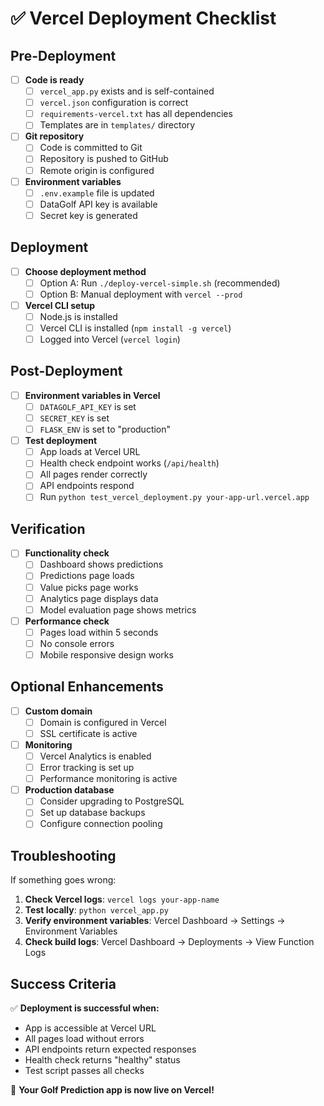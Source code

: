 # ✅ Vercel Deployment Checklist

## Pre-Deployment

- [ ] **Code is ready**
  - [ ] `vercel_app.py` exists and is self-contained
  - [ ] `vercel.json` configuration is correct
  - [ ] `requirements-vercel.txt` has all dependencies
  - [ ] Templates are in `templates/` directory

- [ ] **Git repository**
  - [ ] Code is committed to Git
  - [ ] Repository is pushed to GitHub
  - [ ] Remote origin is configured

- [ ] **Environment variables**
  - [ ] `.env.example` file is updated
  - [ ] DataGolf API key is available
  - [ ] Secret key is generated

## Deployment

- [ ] **Choose deployment method**
  - [ ] Option A: Run `./deploy-vercel-simple.sh` (recommended)
  - [ ] Option B: Manual deployment with `vercel --prod`

- [ ] **Vercel CLI setup**
  - [ ] Node.js is installed
  - [ ] Vercel CLI is installed (`npm install -g vercel`)
  - [ ] Logged into Vercel (`vercel login`)

## Post-Deployment

- [ ] **Environment variables in Vercel**
  - [ ] `DATAGOLF_API_KEY` is set
  - [ ] `SECRET_KEY` is set
  - [ ] `FLASK_ENV` is set to "production"

- [ ] **Test deployment**
  - [ ] App loads at Vercel URL
  - [ ] Health check endpoint works (`/api/health`)
  - [ ] All pages render correctly
  - [ ] API endpoints respond
  - [ ] Run `python test_vercel_deployment.py your-app-url.vercel.app`

## Verification

- [ ] **Functionality check**
  - [ ] Dashboard shows predictions
  - [ ] Predictions page loads
  - [ ] Value picks page works
  - [ ] Analytics page displays data
  - [ ] Model evaluation page shows metrics

- [ ] **Performance check**
  - [ ] Pages load within 5 seconds
  - [ ] No console errors
  - [ ] Mobile responsive design works

## Optional Enhancements

- [ ] **Custom domain**
  - [ ] Domain is configured in Vercel
  - [ ] SSL certificate is active

- [ ] **Monitoring**
  - [ ] Vercel Analytics is enabled
  - [ ] Error tracking is set up
  - [ ] Performance monitoring is active

- [ ] **Production database**
  - [ ] Consider upgrading to PostgreSQL
  - [ ] Set up database backups
  - [ ] Configure connection pooling

## Troubleshooting

If something goes wrong:

1. **Check Vercel logs**: `vercel logs your-app-name`
2. **Test locally**: `python vercel_app.py`
3. **Verify environment variables**: Vercel Dashboard → Settings → Environment Variables
4. **Check build logs**: Vercel Dashboard → Deployments → View Function Logs

## Success Criteria

✅ **Deployment is successful when:**
- App is accessible at Vercel URL
- All pages load without errors
- API endpoints return expected responses
- Health check returns "healthy" status
- Test script passes all checks

🎉 **Your Golf Prediction app is now live on Vercel!**
